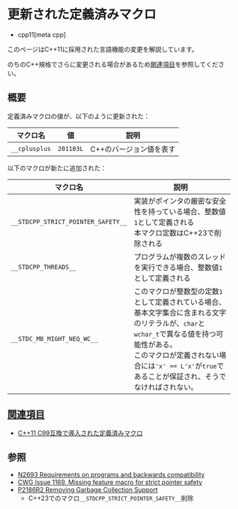 # 更新された定義済みマクロ
* cpp11[meta cpp]

<!-- start lang caution -->

このページはC++11に採用された言語機能の変更を解説しています。

のちのC++規格でさらに変更される場合があるため[関連項目](#relative-page)を参照してください。

<!-- last lang caution -->

## 概要

定義済みマクロの値が、以下のように更新された：

| マクロ名      | 値        | 説明                    |
|---------------|-----------|-------------------------|
| `__cplusplus` | `201103L` | C++のバージョン値を表す |


以下のマクロが新たに追加された：

| マクロ名      | 説明                    |
|---------------|-------------------------|
| `__STDCPP_STRICT_POINTER_SAFETY__` | 実装がポインタの厳密な安全性を持っている場合、整数値`1`として定義される<br/>本マクロ定数はC++23で削除される |
| `__STDCPP_THREADS__` | プログラムが複数のスレッドを実行できる場合、整数値`1`として定義される |
| `__STDC_MB_MIGHT_NEQ_WC__` | このマクロが整数型の定数`1`として定義されている場合、基本文字集合に含まれる文字のリテラルが、`char`と`wchar_t`で異なる値を持つ可能性がある。<br/>このマクロが定義されない場合には`'x' == L'x'`が`true`であることが保証され、そうでなければされない。 |


## <a id="relative-page" href="#relative-page">関連項目</a>
- [C++11 C99互換で導入された定義済みマクロ](c99_predefined_macros.md)


## 参照
- [N2693 Requirements on programs and backwards compatibility](http://www.open-std.org/jtc1/sc22/wg21/docs/papers/2008/n2693.html)
- [CWG Issue 1169. Missing feature macro for strict pointer safety](http://www.open-std.org/jtc1/sc22/wg21/docs/cwg_defects.html#1169)
- [P2186R2 Removing Garbage Collection Support](https://www.open-std.org/jtc1/sc22/wg21/docs/papers/2021/p2186r2.html)
    - C++23でのマクロ`__STDCPP_STRICT_POINTER_SAFETY__`削除
